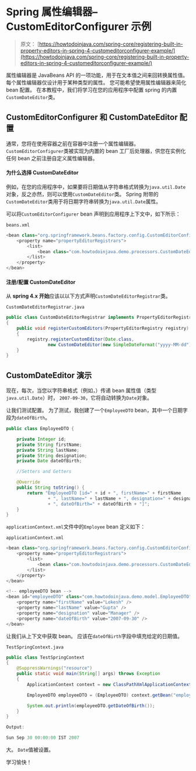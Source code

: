 # Spring 属性编辑器– CustomEditorConfigurer 示例

> 原文： [https://howtodoinjava.com/spring-core/registering-built-in-property-editors-in-spring-4-customeditorconfigurer-example/](https://howtodoinjava.com/spring-core/registering-built-in-property-editors-in-spring-4-customeditorconfigurer-example/)

属性编辑器是 JavaBeans API 的一项功能，用于在文本值之间来回转换属性值。 每个属性编辑器仅设计用于某种类型的属性。 您可能希望使用属性编辑器来简化 bean 配置。 在本教程中，我们将学习在您的应用程序中配置 spring 的内置`CustomDateEditor`类。

## CustomEditorConfigurer 和 CustomDateEditor 配置

通常，您将在使用容器之前在容器中注册一个属性编辑器。 `CustomEditorConfigurer`类被实现为内置的 bean 工厂后处理器，供您在实例化任何 bean 之前注册自定义属性编辑器。

#### 为什么选择 CustomDateEditor

例如，在您的应用程序中，如果要将日期值从字符串格式转换为`java.util.Date`对象，反之亦然，则可以使用`CustomDateEditor`类。 Spring 附带的`CustomDateEditor`类用于将日期字符串转换为`java.util.Date`属性。

可以将`CustomEditorConfigurer` bean 声明到应用程序上下文中，如下所示：

`beans.xml`

```java
<bean class="org.springframework.beans.factory.config.CustomEditorConfigurer">
	<property name="propertyEditorRegistrars">
		<list>
			<bean class="com.howtodoinjava.demo.processors.CustomDateEditorRegistrar" />
		</list>
	</property>
</bean>

```

#### 注册/配置 CustomDateEditor

从 **spring 4.x 开始**应该以以下方式声明`CustomDateEditorRegistrar`类。

`CustomDateEditorRegistrar.java`

```java
public class CustomDateEditorRegistrar implements PropertyEditorRegistrar 
{
    public void registerCustomEditors(PropertyEditorRegistry registry) 
	{
        registry.registerCustomEditor(Date.class, 
				new CustomDateEditor(new SimpleDateFormat("yyyy-MM-dd"), false));
    }
}

```

## CustomDateEditor 演示

现在，每次，当您以字符串格式（例如，）传递 bean 属性值（类型`java.util.Date`）时， `2007-09-30`，它将自动转换为`Date`对象。

让我们测试配置。 为了测试，我创建了一个`EmployeeDTO` bean，其中一个日期字段为`dateOfBirth`。

```java
public class EmployeeDTO {

	private Integer id;
	private String firstName;
	private String lastName;
	private String designation;
	private Date dateOfBirth;

	//Setters and Getters

	@Override
	public String toString() {
		return "EmployeeDTO [id=" + id + ", firstName=" + firstName
				+ ", lastName=" + lastName + ", designation=" + designation
				+ ", dateOfBirth=" + dateOfBirth + "]";
	}
}

```

`applicationContext.xml`文件中的`Employee` bean 定义如下：

`applicationContext.xml`

```java
<bean class="org.springframework.beans.factory.config.CustomEditorConfigurer">
	<property name="propertyEditorRegistrars">
		<list>
			<bean class="com.howtodoinjava.demo.processors.CustomDateEditorRegistrar" />
		</list>
	</property>
</bean>

<!-- employeeDTO bean -->
<bean id="employeeDTO" class="com.howtodoinjava.demo.model.EmployeeDTO">
	<property name="firstName" value="Lokesh" />
	<property name="lastName" value="Gupta" />
	<property name="designation" value="Manager" />
	<property name="dateOfBirth" value="2007-09-30" />
</bean>

```

让我们从上下文中获取 bean。 应该在`dateOfBirth`字段中填充给定的日期值。

`TestSpringContext.java`

```java
public class TestSpringContext 
{
	@SuppressWarnings("resource")
	public static void main(String[] args) throws Exception 
	{
		ApplicationContext context = new ClassPathXmlApplicationContext("applicationContext.xml");

		EmployeeDTO employeeDTO = (EmployeeDTO) context.getBean("employeeDTO");

		System.out.println(employeeDTO.getDateOfBirth());
	}
}

Output:

Sun Sep 30 00:00:00 IST 2007

```

大。 `Date`值被设置。

学习愉快！